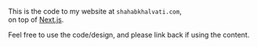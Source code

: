 This is the code to my website at `shahabkhalvati.com`,  
on top of [Next.js](https://nextjs.org/).

Feel free to use the code/design, and please link back if using the content.
